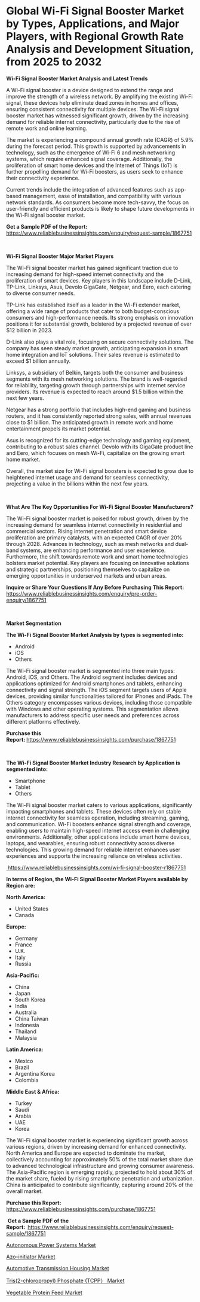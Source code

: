 <p><h1>Global Wi-Fi Signal Booster Market by Types, Applications, and Major Players, with Regional Growth Rate Analysis and Development Situation, from 2025 to 2032</h1></p><p><strong>Wi-Fi Signal Booster Market Analysis and Latest Trends</strong></p>
<p><p>A Wi-Fi signal booster is a device designed to extend the range and improve the strength of a wireless network. By amplifying the existing Wi-Fi signal, these devices help eliminate dead zones in homes and offices, ensuring consistent connectivity for multiple devices. The Wi-Fi signal booster market has witnessed significant growth, driven by the increasing demand for reliable internet connectivity, particularly due to the rise of remote work and online learning.</p><p>The market is experiencing a compound annual growth rate (CAGR) of 5.9% during the forecast period. This growth is supported by advancements in technology, such as the emergence of Wi-Fi 6 and mesh networking systems, which require enhanced signal coverage. Additionally, the proliferation of smart home devices and the Internet of Things (IoT) is further propelling demand for Wi-Fi boosters, as users seek to enhance their connectivity experience.</p><p>Current trends include the integration of advanced features such as app-based management, ease of installation, and compatibility with various network standards. As consumers become more tech-savvy, the focus on user-friendly and efficient products is likely to shape future developments in the Wi-Fi signal booster market.</p></p>
<p><strong>Get a Sample PDF of the Report:&nbsp;</strong> <a href="https://www.reliablebusinessinsights.com/enquiry/request-sample/1867751?utm_campaign=1113&utm_medium=2&utm_source=Github&utm_content=ia&utm_term=10012025&utm_id=wi-fi-signal-booster">https://www.reliablebusinessinsights.com/enquiry/request-sample/1867751</a></p>
<p>&nbsp;</p>
<p><strong>Wi-Fi Signal Booster Major Market Players</strong></p>
<p><p>The Wi-Fi signal booster market has gained significant traction due to increasing demand for high-speed internet connectivity and the proliferation of smart devices. Key players in this landscape include D-Link, TP-Link, Linksys, Asus, Devolo GigaGate, Netgear, and Eero, each catering to diverse consumer needs.</p><p>TP-Link has established itself as a leader in the Wi-Fi extender market, offering a wide range of products that cater to both budget-conscious consumers and high-performance needs. Its strong emphasis on innovation positions it for substantial growth, bolstered by a projected revenue of over $12 billion in 2023.</p><p>D-Link also plays a vital role, focusing on secure connectivity solutions. The company has seen steady market growth, anticipating expansion in smart home integration and IoT solutions. Their sales revenue is estimated to exceed $1 billion annually.</p><p>Linksys, a subsidiary of Belkin, targets both the consumer and business segments with its mesh networking solutions. The brand is well-regarded for reliability, targeting growth through partnerships with internet service providers. Its revenue is expected to reach around $1.5 billion within the next few years.</p><p>Netgear has a strong portfolio that includes high-end gaming and business routers, and it has consistently reported strong sales, with annual revenues close to $1 billion. The anticipated growth in remote work and home entertainment propels its market potential.</p><p>Asus is recognized for its cutting-edge technology and gaming equipment, contributing to a robust sales channel. Devolo with its GigaGate product line and Eero, which focuses on mesh Wi-Fi, capitalize on the growing smart home market. </p><p>Overall, the market size for Wi-Fi signal boosters is expected to grow due to heightened internet usage and demand for seamless connectivity, projecting a value in the billions within the next few years.</p></p>
<p>&nbsp;</p>
<p><strong>What Are The Key Opportunities For Wi-Fi Signal Booster Manufacturers?</strong></p>
<p><p>The Wi-Fi signal booster market is poised for robust growth, driven by the increasing demand for seamless internet connectivity in residential and commercial sectors. Rising internet penetration and smart device proliferation are primary catalysts, with an expected CAGR of over 20% through 2028. Advances in technology, such as mesh networks and dual-band systems, are enhancing performance and user experience. Furthermore, the shift towards remote work and smart home technologies bolsters market potential. Key players are focusing on innovative solutions and strategic partnerships, positioning themselves to capitalize on emerging opportunities in underserved markets and urban areas.</p></p>
<p><strong>Inquire or Share Your Questions If Any Before Purchasing This Report:</strong> <a href="https://www.reliablebusinessinsights.com/enquiry/pre-order-enquiry/1867751?utm_campaign=1113&utm_medium=2&utm_source=Github&utm_content=ia&utm_term=10012025&utm_id=wi-fi-signal-booster">https://www.reliablebusinessinsights.com/enquiry/pre-order-enquiry/1867751</a></p>
<p>&nbsp;</p>
<p><strong>Market Segmentation</strong></p>
<p><strong>The Wi-Fi Signal Booster Market Analysis by types is segmented into:</strong></p>
<p><ul><li>Android</li><li>iOS</li><li>Others</li></ul></p>
<p><p>The Wi-Fi signal booster market is segmented into three main types: Android, iOS, and Others. The Android segment includes devices and applications optimized for Android smartphones and tablets, enhancing connectivity and signal strength. The iOS segment targets users of Apple devices, providing similar functionalities tailored for iPhones and iPads. The Others category encompasses various devices, including those compatible with Windows and other operating systems. This segmentation allows manufacturers to address specific user needs and preferences across different platforms effectively.</p></p>
<p><strong>Purchase this Report:&nbsp;</strong><a href="https://www.reliablebusinessinsights.com/purchase/1867751?utm_campaign=1113&utm_medium=2&utm_source=Github&utm_content=ia&utm_term=10012025&utm_id=wi-fi-signal-booster">https://www.reliablebusinessinsights.com/purchase/1867751</a></p>
<p>&nbsp;</p>
<p><strong>The Wi-Fi Signal Booster Market Industry Research by Application is segmented into:</strong></p>
<p><ul><li>Smartphone</li><li>Tablet</li><li>Others</li></ul></p>
<p><p>The Wi-Fi signal booster market caters to various applications, significantly impacting smartphones and tablets. These devices often rely on stable internet connectivity for seamless operation, including streaming, gaming, and communication. Wi-Fi boosters enhance signal strength and coverage, enabling users to maintain high-speed internet access even in challenging environments. Additionally, other applications include smart home devices, laptops, and wearables, ensuring robust connectivity across diverse technologies. This growing demand for reliable internet enhances user experiences and supports the increasing reliance on wireless activities.</p></p>
<p><a href="https://www.reliablebusinessinsights.com/wi-fi-signal-booster-r1867751?utm_campaign=1113&utm_medium=2&utm_source=Github&utm_content=ia&utm_term=10012025&utm_id=wi-fi-signal-booster">&nbsp;https://www.reliablebusinessinsights.com/wi-fi-signal-booster-r1867751</a></p>
<p><strong>In terms of Region, the Wi-Fi Signal Booster Market Players available by Region are:</strong></p>
<p>
    <p> <strong> North America: </strong>
        <ul>
            <li>United States</li>
            <li>Canada</li>
        </ul>
        </p> 
    <p> <strong> Europe: </strong>
        <ul>
            <li>Germany</li>
            <li>France</li>
            <li>U.K.</li>
            <li>Italy</li>
            <li>Russia</li>
        </ul>
        </p> 
    <p> <strong> Asia-Pacific: </strong>
        <ul>
            <li>China</li>
            <li>Japan</li>
            <li>South Korea</li>
            <li>India</li>
            <li>Australia</li>
            <li>China Taiwan</li>
            <li>Indonesia</li>
            <li>Thailand</li>
            <li>Malaysia</li>
        </ul>
        </p> 
    <p> <strong> Latin America: </strong>
        <ul>
            <li>Mexico</li>
            <li>Brazil</li>
            <li>Argentina Korea</li>
            <li>Colombia</li>
        </ul>
        </p> 
    <p> <strong> Middle East & Africa: </strong>
        <ul>
            <li>Turkey</li>
            <li>Saudi</li>
            <li>Arabia</li>
            <li>UAE</li>
            <li>Korea</li>
        </ul>
    </p>
    </p>
<p><p>The Wi-Fi signal booster market is experiencing significant growth across various regions, driven by increasing demand for enhanced connectivity. North America and Europe are expected to dominate the market, collectively accounting for approximately 50% of the total market share due to advanced technological infrastructure and growing consumer awareness. The Asia-Pacific region is emerging rapidly, projected to hold about 30% of the market share, fueled by rising smartphone penetration and urbanization. China is anticipated to contribute significantly, capturing around 20% of the overall market.</p></p>
<p><strong>Purchase this Report: </strong><a href="https://www.reliablebusinessinsights.com/purchase/1867751?utm_campaign=1113&utm_medium=2&utm_source=Github&utm_content=ia&utm_term=10012025&utm_id=wi-fi-signal-booster">https://www.reliablebusinessinsights.com/purchase/1867751</a></p>
<p>&nbsp;<strong>Get a Sample PDF of the Report:&nbsp;&nbsp;</strong><a href="https://www.reliablebusinessinsights.com/enquiry/request-sample/1867751?utm_campaign=1113&utm_medium=2&utm_source=Github&utm_content=ia&utm_term=10012025&utm_id=wi-fi-signal-booster">https://www.reliablebusinessinsights.com/enquiry/request-sample/1867751</a></p>
<p><strong></strong></p>
<p><p><a href="https://github.com/edacruz6/Market-Research-Report-List-1/blob/main/autonomous-power-systems-market.md?utm_campaign=1113&utm_medium=2&utm_source=Github&utm_content=ia&utm_term=10012025&utm_id=wi-fi-signal-booster">Autonomous Power Systems Market</a></p><p><a href="https://www.linkedin.com/pulse/azo-initiator-market-size-revenue-growth-projected-86-cagr-from-uptwf?utm_campaign=1113&utm_medium=2&utm_source=Github&utm_content=ia&utm_term=10012025&utm_id=wi-fi-signal-booster">Azo-initiator Market</a></p><p><a href="https://www.linkedin.com/pulse/automotive-transmission-housing-industry-growth-opportunities-n8k1f?utm_campaign=1113&utm_medium=2&utm_source=Github&utm_content=ia&utm_term=10012025&utm_id=wi-fi-signal-booster">Automotive Transmission Housing Market</a></p><p><a href="https://github.com/seanmcma708/Market-Research-Report-List-1/blob/main/tris2-chloropropyl-phosphate-tcpp-market.md?utm_campaign=1113&utm_medium=2&utm_source=Github&utm_content=ia&utm_term=10012025&utm_id=wi-fi-signal-booster">Tris(2-chloropropyl) Phosphate (TCPP） Market</a></p><p><a href="https://www.linkedin.com/pulse/vegetable-protein-feed-market-size-forecast-from-2025-2032-growth-95zcf?utm_campaign=1113&utm_medium=2&utm_source=Github&utm_content=ia&utm_term=10012025&utm_id=wi-fi-signal-booster">Vegetable Protein Feed Market</a></p></p>